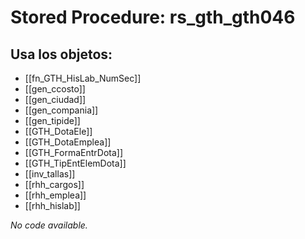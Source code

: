 # Stored Procedure: rs_gth_gth046

## Usa los objetos:
- [[fn_GTH_HisLab_NumSec]]
- [[gen_ccosto]]
- [[gen_ciudad]]
- [[gen_compania]]
- [[gen_tipide]]
- [[GTH_DotaEle]]
- [[GTH_DotaEmplea]]
- [[GTH_FormaEntrDota]]
- [[GTH_TipEntElemDota]]
- [[inv_tallas]]
- [[rhh_cargos]]
- [[rhh_emplea]]
- [[rhh_hislab]]

*No code available.*
